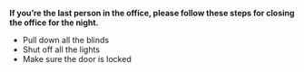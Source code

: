 **If you’re the last person in the office, please follow these steps for closing the office for the night.**
* Pull down all the blinds
* Shut off all the lights
* Make sure the door is locked
